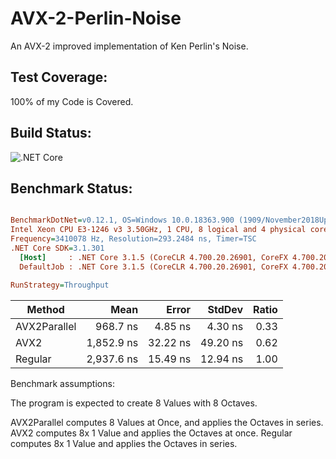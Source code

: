 # AVX-2-Perlin-Noise
An AVX-2 improved implementation of Ken Perlin's Noise.

## Test Coverage:
100% of my Code is Covered.

## Build Status:
![.NET Core](https://github.com/bartimaeusnek/AVX-2-Perlin-Noise/workflows/.NET%20Core/badge.svg)

## Benchmark Status:
``` ini

BenchmarkDotNet=v0.12.1, OS=Windows 10.0.18363.900 (1909/November2018Update/19H2)
Intel Xeon CPU E3-1246 v3 3.50GHz, 1 CPU, 8 logical and 4 physical cores
Frequency=3410078 Hz, Resolution=293.2484 ns, Timer=TSC
.NET Core SDK=3.1.301
  [Host]     : .NET Core 3.1.5 (CoreCLR 4.700.20.26901, CoreFX 4.700.20.27001), X64 RyuJIT
  DefaultJob : .NET Core 3.1.5 (CoreCLR 4.700.20.26901, CoreFX 4.700.20.27001), X64 RyuJIT

RunStrategy=Throughput  

```

|       Method |       Mean |    Error |   StdDev | Ratio |
|------------- |-----------:|---------:|---------:|------:|
| AVX2Parallel |   968.7 ns |  4.85 ns |  4.30 ns |  0.33 |
|         AVX2 | 1,852.9 ns | 32.22 ns | 49.20 ns |  0.62 |
|      Regular | 2,937.6 ns | 15.49 ns | 12.94 ns |  1.00 |

Benchmark assumptions:

The program is expected to create 8 Values with 8 Octaves.

AVX2Parallel computes 8 Values at Once, and applies the Octaves in series.
AVX2 computes 8x 1 Value and applies the Octaves at once.
Regular computes 8x 1 Value and applies the Octaves in series.